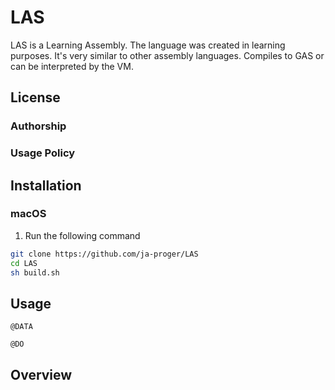 # LAS
LAS is a Learning Assembly. The language was created in learning purposes. It's very similar to other assembly languages. Compiles to GAS or can be interpreted by the VM.

## License

### Authorship

### Usage Policy

## Installation

### macOS
1. Run the following command
```sh
git clone https://github.com/ja-proger/LAS
cd LAS
sh build.sh
```

## Usage

```las
@DATA

@DO
```

## Overview
